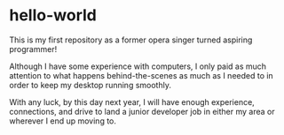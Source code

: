 # hello-world

This is my first repository as a former opera singer turned aspiring programmer!

Although I have some experience with computers, I only paid as much attention to what happens behind-the-scenes as much as I needed to in order to keep my desktop running smoothly.

With any luck, by this day next year, I will have enough experience, connections, and drive to land a junior developer job in either my area or wherever I end up moving to.
